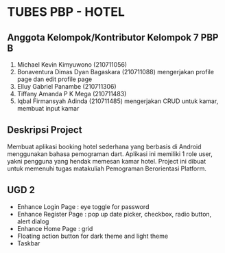 # TUBES PBP - HOTEL
## Anggota Kelompok/Kontributor Kelompok 7 PBP B
1. Michael Kevin Kimyuwono (210711056)
2. Bonaventura Dimas Dyan Bagaskara (210711088) mengerjakan profile page dan edit profile page
3. Elluy Gabriel Panambe (210711306)
4. Tiffany Amanda P K Mega (210711483)
5. Iqbal Firmansyah Adinda (210711485) mengerjakan CRUD untuk kamar, membuat input kamar

## Deskripsi Project
Membuat aplikasi booking hotel sederhana yang berbasis di Android menggunakan bahasa pemograman dart. Aplikasi ini memiliki 1 role user, yakni pengguna yang hendak memesan kamar hotel. Project ini dibuat untuk memenuhi tugas matakuliah Pemograman Berorientasi Platform.

## UGD 2
- Enhance Login Page : eye toggle for password
- Enhance Register Page : pop up date picker, checkbox, radio button, alert dialog
- Enhance Home Page : grid
- Floating action button for dark theme and light theme
- Taskbar
